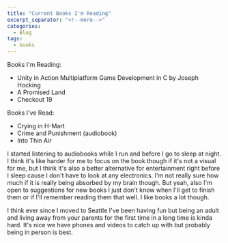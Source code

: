 ```yaml
---
title: "Current Books I'm Reading"
excerpt_separator: "<!--more-->"
categories:
  - Blog
tags:
  - books
---
```


Books I'm Reading:
- Unity in Action Multiplatform Game Development in C by Joseph Hocking
- A Promised Land
- Checkout 19

Books I've Read:
- Crying in H-Mart
- Crime and Punishment (audiobook)
- Into Thin Air

I started listening to audiobooks while I run and before I go to sleep at night. I think it's like harder for me to focus on the book though if it's not a visual for me, but I think it's also a better alternative for entertainment right before I sleep cause I don't have to look at any electronics. I'm not really sure how much if it is really being absorbed by my brain though. But yeah, also I'm open to suggestions for new books I just don't know when I'll get to finish them or if I'll remember reading them that well. I like books a lot though.

I think ever since I moved to Seattle I've been having fun but being an adult and living away from your parents for the first time in a long time is kinda hard. It's nice we have phones and videos to catch up with but probably being in person is best.
